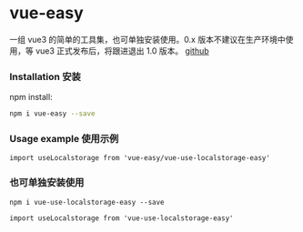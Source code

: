 # vue-easy

一组 vue3 的简单的工具集，也可单独安装使用。0.x 版本不建议在生产环境中使用，等 vue3 正式发布后，将跟进退出 1.0 版本。
[github](https://github.com/LDmin/vue-easy)

### Installation 安装

npm install:

```sh
npm i vue-easy --save
```

### Usage example 使用示例

```
import useLocalstorage from 'vue-easy/vue-use-localstorage-easy'
```

### 也可单独安装使用

```
npm i vue-use-localstorage-easy --save
```

```
import useLocalstorage from 'vue-use-localstorage-easy'
```
